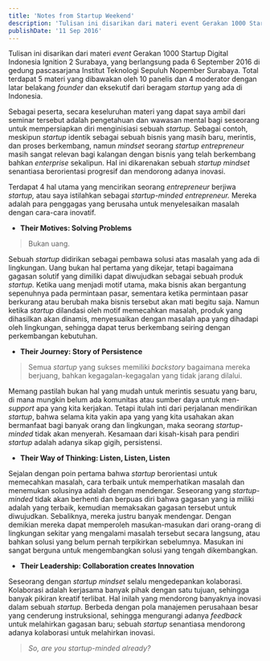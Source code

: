 ```yaml
---
title: 'Notes from Startup Weekend'
description: 'Tulisan ini disarikan dari materi event Gerakan 1000 Startup Digital Indonesia Ignition 2 Surabaya, yang berlangsung pada 6 September 2016 di gedung pascasarjana Institut Teknologi Sepuluh Nopember Surabaya. Total terdapat 5 materi yang dibawakan oleh 10 panelis dan 4 moderator dengan latar belakang founder dan eksekutif dari beragam startup yang ada di Indonesia.'
publishDate: '11 Sep 2016'
---
```


Tulisan ini disarikan dari materi _event_ Gerakan 1000 Startup Digital Indonesia Ignition 2 Surabaya, yang berlangsung pada 6 September 2016 di gedung pascasarjana Institut Teknologi Sepuluh Nopember Surabaya. Total terdapat 5 materi yang dibawakan oleh 10 panelis dan 4 moderator dengan latar belakang _founder_ dan eksekutif dari beragam _startup_ yang ada di Indonesia.

Sebagai peserta, secara keseluruhan materi yang dapat saya ambil dari seminar tersebut adalah pengetahuan dan wawasan mental bagi seseorang untuk mempersiapkan diri menginisiasi sebuah _startup._ Sebagai contoh, meskipun _startup_ identik sebagai sebuah bisnis yang masih baru, merintis, dan proses berkembang, namun _mindset_ seorang _startup entrepreneur_ masih sangat relevan bagi kalangan dengan bisnis yang telah berkembang bahkan _enterprise_ sekalipun. Hal ini dikarenakan sebuah _startup mindset_ senantiasa berorientasi progresif dan mendorong adanya inovasi.

Terdapat 4 hal utama yang mencirikan seorang _entrepreneur_ berjiwa _startup,_ atau saya istilahkan sebagai _startup-minded entrepreneur._ Mereka adalah para penggagas yang berusaha untuk menyelesaikan masalah dengan cara-cara inovatif.

*   **Their Motives: Solving Problems**

> Bukan uang.

Sebuah _startup_ didirikan sebagai pembawa solusi atas masalah yang ada di lingkungan. Uang bukan hal pertama yang dikejar, tetapi bagaimana gagasan solutif yang dimiliki dapat diwujudkan sebagai sebuah produk _startup._ Ketika uang menjadi motif utama, maka bisnis akan bergantung sepenuhnya pada permintaan pasar, sementara ketika permintaan pasar berkurang atau berubah maka bisnis tersebut akan mati begitu saja. Namun ketika _startup_ dilandasi oleh motif memecahkan masalah, produk yang dihasilkan akan dinamis, menyesuaikan dengan masalah apa yang dihadapi oleh lingkungan, sehingga dapat terus berkembang seiring dengan perkembangan kebutuhan.

*   **Their Journey: Story of Persistence**

> Semua _startup_ yang sukses memiliki _backstory_ bagaimana mereka berjuang, bahkan kegagalan-kegagalan yang tidak jarang dilalui.

Memang pastilah bukan hal yang mudah untuk merintis sesuatu yang baru, di mana mungkin belum ada komunitas atau sumber daya untuk men-_support_ apa yang kita kerjakan. Tetapi itulah inti dari perjalanan mendirikan _startup_, bahwa selama kita yakin apa yang yang kita usahakan akan bermanfaat bagi banyak orang dan lingkungan, maka seorang _startup-minded_ tidak akan menyerah. Kesamaan dari kisah-kisah para pendiri _startup_ adalah adanya sikap gigih, persistensi.

*   **Their Way of Thinking: Listen, Listen, Listen**

Sejalan dengan poin pertama bahwa _startup_ berorientasi untuk memecahkan masalah, cara terbaik untuk memperhatikan masalah dan menemukan solusinya adalah dengan mendengar. Seseorang yang _startup-minded_ tidak akan berhenti dan berpuas diri bahwa gagasan yang ia miliki adalah yang terbaik, kemudian memaksakan gagasan tersebut untuk diwujudkan. Sebaliknya, mereka justru banyak mendengar. Dengan demikian mereka dapat memperoleh masukan-masukan dari orang-orang di lingkungan sekitar yang mengalami masalah tersebut secara langsung, atau bahkan solusi yang belum pernah terpikirkan sebelumnya. Masukan ini sangat berguna untuk mengembangkan solusi yang tengah dikembangkan.

*   **Their Leadership: Collaboration creates Innovation**

Seseorang dengan _startup mindset_ selalu mengedepankan kolaborasi. Kolaborasi adalah kerjasama banyak pihak dengan satu tujuan, sehingga banyak pikiran kreatif terlibat. Hal inilah yang mendorong banyaknya inovasi dalam sebuah _startup_. Berbeda dengan pola manajemen perusahaan besar yang cenderung instruksional, sehingga mengurangi adanya _feedback_ untuk melahirkan gagasan baru; sebuah _startup_ senantiasa mendorong adanya kolaborasi untuk melahirkan inovasi.

> _So, are you startup-minded already?_
